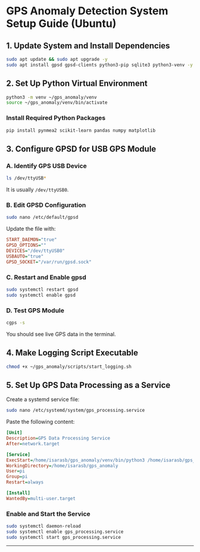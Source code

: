 # GPS Anomaly Detection System Setup Guide (Ubuntu)

## 1. Update System and Install Dependencies

```bash
sudo apt update && sudo apt upgrade -y
sudo apt install gpsd gpsd-clients python3-pip sqlite3 python3-venv -y
```

## 2. Set Up Python Virtual Environment

```bash
python3 -m venv ~/gps_anomaly/venv
source ~/gps_anomaly/venv/bin/activate
```

### Install Required Python Packages

```bash
pip install pynmea2 scikit-learn pandas numpy matplotlib
```

## 3. Configure GPSD for USB GPS Module

### A. Identify GPS USB Device

```bash
ls /dev/ttyUSB*
```

It is usually `/dev/ttyUSB0`.

### B. Edit GPSD Configuration

```bash
sudo nano /etc/default/gpsd
```

Update the file with:

```ini
START_DAEMON="true"
GPSD_OPTIONS=""
DEVICES="/dev/ttyUSB0"
USBAUTO="true"
GPSD_SOCKET="/var/run/gpsd.sock"
```

### C. Restart and Enable gpsd

```bash
sudo systemctl restart gpsd
sudo systemctl enable gpsd
```

### D. Test GPS Module

```bash
cgps -s
```

You should see live GPS data in the terminal.

## 4. Make Logging Script Executable

```bash
chmod +x ~/gps_anomaly/scripts/start_logging.sh
```

## 5. Set Up GPS Data Processing as a Service

Create a systemd service file:

```bash
sudo nano /etc/systemd/system/gps_processing.service
```

Paste the following content:

```ini
[Unit]
Description=GPS Data Processing Service
After=network.target

[Service]
ExecStart=/home/isarasb/gps_anomaly/venv/bin/python3 /home/isarasb/gps_anomaly/main_process.py
WorkingDirectory=/home/isarasb/gps_anomaly
User=pi
Group=pi
Restart=always

[Install]
WantedBy=multi-user.target
```

### Enable and Start the Service

```bash
sudo systemctl daemon-reload
sudo systemctl enable gps_processing.service
sudo systemctl start gps_processing.service
```

---

##
